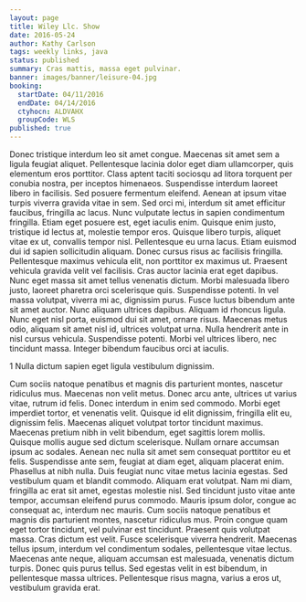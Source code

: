 ```yaml
---
layout: page
title: Wiley Llc. Show
date: 2016-05-24
author: Kathy Carlson
tags: weekly links, java
status: published
summary: Cras mattis, massa eget pulvinar.
banner: images/banner/leisure-04.jpg
booking:
  startDate: 04/11/2016
  endDate: 04/14/2016
  ctyhocn: ALDVAHX
  groupCode: WLS
published: true
---
```

Donec tristique interdum leo sit amet congue. Maecenas sit amet sem a ligula feugiat aliquet. Pellentesque lacinia dolor eget diam ullamcorper, quis elementum eros porttitor. Class aptent taciti sociosqu ad litora torquent per conubia nostra, per inceptos himenaeos. Suspendisse interdum laoreet libero in facilisis. Sed posuere fermentum eleifend. Aenean at ipsum vitae turpis viverra gravida vitae in sem. Sed orci mi, interdum sit amet efficitur faucibus, fringilla ac lacus. Nunc vulputate lectus in sapien condimentum fringilla. Etiam eget posuere est, eget iaculis enim. Quisque enim justo, tristique id lectus at, molestie tempor eros. Quisque libero turpis, aliquet vitae ex ut, convallis tempor nisl. Pellentesque eu urna lacus. Etiam euismod dui id sapien sollicitudin aliquam. Donec cursus risus ac facilisis fringilla. Pellentesque maximus vehicula elit, non porttitor ex maximus ut.
Praesent vehicula gravida velit vel facilisis. Cras auctor lacinia erat eget dapibus. Nunc eget massa sit amet tellus venenatis dictum. Morbi malesuada libero justo, laoreet pharetra orci scelerisque quis. Suspendisse potenti. In vel massa volutpat, viverra mi ac, dignissim purus. Fusce luctus bibendum ante sit amet auctor. Nunc aliquam ultrices dapibus. Aliquam id rhoncus ligula. Nunc eget nisl porta, euismod dui sit amet, ornare risus. Maecenas metus odio, aliquam sit amet nisl id, ultrices volutpat urna. Nulla hendrerit ante in nisl cursus vehicula. Suspendisse potenti. Morbi vel ultrices libero, nec tincidunt massa. Integer bibendum faucibus orci at iaculis.

1 Nulla dictum sapien eget ligula vestibulum dignissim.

Cum sociis natoque penatibus et magnis dis parturient montes, nascetur ridiculus mus. Maecenas non velit metus. Donec arcu ante, ultrices ut varius vitae, rutrum id felis. Donec interdum in enim sed commodo. Morbi eget imperdiet tortor, et venenatis velit. Quisque id elit dignissim, fringilla elit eu, dignissim felis. Maecenas aliquet volutpat tortor tincidunt maximus. Maecenas pretium nibh in velit bibendum, eget sagittis lorem mollis. Quisque mollis augue sed dictum scelerisque. Nullam ornare accumsan ipsum ac sodales. Aenean nec nulla sit amet sem consequat porttitor eu et felis. Suspendisse ante sem, feugiat at diam eget, aliquam placerat enim. Phasellus at nibh nulla. Duis feugiat nunc vitae metus lacinia egestas. Sed vestibulum quam et blandit commodo. Aliquam erat volutpat.
Nam mi diam, fringilla ac erat sit amet, egestas molestie nisl. Sed tincidunt justo vitae ante tempor, accumsan eleifend purus commodo. Mauris ipsum dolor, congue ac consequat ac, interdum nec mauris. Cum sociis natoque penatibus et magnis dis parturient montes, nascetur ridiculus mus. Proin congue quam eget tortor tincidunt, vel pulvinar est tincidunt. Praesent quis volutpat massa. Cras dictum est velit. Fusce scelerisque viverra hendrerit. Maecenas tellus ipsum, interdum vel condimentum sodales, pellentesque vitae lectus. Maecenas ante neque, aliquam accumsan est malesuada, venenatis dictum turpis. Donec quis purus tellus. Sed egestas velit in est bibendum, in pellentesque massa ultrices. Pellentesque risus magna, varius a eros ut, vestibulum gravida erat.
